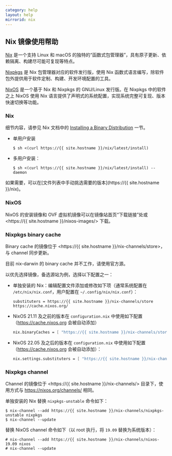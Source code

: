 ```yaml
---
category: help
layout: help
mirrorid: nix
---
```


## Nix 镜像使用帮助

[Nix](https://nixos.org/nix) 是一个支持 Linux 和 macOS 的独特的“函数式包管理器”，具有原子更新、依赖隔离、构建尽可能可复现等特点。

[Nixpkgs](https://nixos.org/nixpkgs) 是 Nix 包管理器对应的软件发行版，使用 Nix 函数式语言编写，除软件包外提供用于软件定制、构建、开发环境配置的工具。

[NixOS](https://nixos.org) 是一个基于 Nix 和 Nixpkgs 的 GNU/Linux 发行版。在 Nixpkgs 中的软件之上 NixOS 使用 Nix 语言提供了声明式的系统配置，实现系统完整可复现、版本快速切换等功能。

### Nix

细节内容，请参见 Nix 文档中的 [Installing a Binary Distribution](https://nixos.org/nix/manual/#ch-installing-binary) 一节。

- 单用户安装

    ```console
    $ sh <(curl https://{{ site.hostname }}/nix/latest/install)
    ```
- 多用户安装：

    ```console
    $ sh <(curl https://{{ site.hostname }}/nix/latest/install) --daemon
    ```

如果需要，可以在[文件列表中手动挑选需要的版本](https://{{ site.hostname }}/nix)。

### NixOS

NixOS 的安装镜像和 OVF 虚拟机镜像可以在镜像站首页“下载链接”处或 <https://{{ site.hostname }}/nixos-images/> 下载。

### Nixpkgs binary cache

Binary cache 的镜像位于 <https://{{ site.hostname }}/nix-channels/store>，与 channel 同步更新。

目前 nix-darwin 的 binary cache 并不工作，请使用官方源。

以优先选择镜像，备选源站为例，选择以下配置之一：

- 单独安装的 Nix：编辑配置文件添加或修改如下项（通常系统配置在 `/etc/nix/nix.conf`，用户配置在 `~/.config/nix/nix.conf`）：

    ```plain
    substituters = https://{{ site.hostname }}/nix-channels/store https://cache.nixos.org/
    ```

- NixOS 21.11 及之前的版本在 `configuration.nix` 中使用如下配置（https://cache.nixos.org 会被自动添加）

    ```nix
    nix.binaryCaches = [ "https://{{ site.hostname }}/nix-channels/store" ];
    ```

- NixOS 22.05 及之后的版本在 `configuration.nix` 中使用如下配置（https://cache.nixos.org 会被自动添加）：

    ```nix
    nix.settings.substituters = [ "https://{{ site.hostname }}/nix-channels/store" ];
    ```

### Nixpkgs channel

Channel 的镜像位于 <https://{{ site.hostname }}/nix-channels/> 目录下，使用方式与 <https://nixos.org/channels/> 相同。

单独安装的 Nix 替换 `nixpkgs-unstable` 命令如下：

```console
$ nix-channel --add https://{{ site.hostname }}/nix-channels/nixpkgs-unstable nixpkgs
$ nix-channel --update
```

替换 NixOS channel 命令如下（以 root 执行，将 `19.09` 替换为系统版本）：

```console
# nix-channel --add https://{{ site.hostname }}/nix-channels/nixos-19.09 nixos
# nix-channel --update
```
